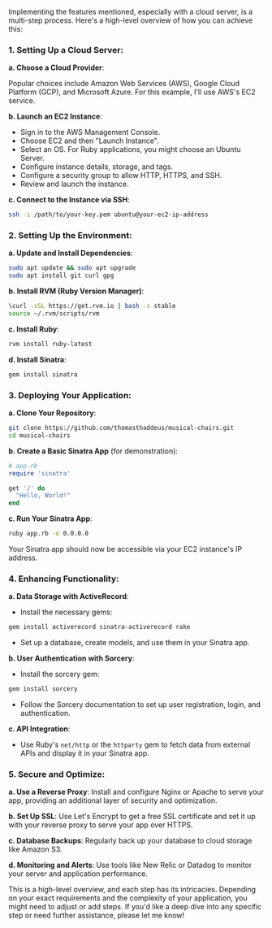 Implementing the features mentioned, especially with a cloud server, is a multi-step process. Here's a high-level overview of how you can achieve this:

### 1. Setting Up a Cloud Server:

**a. Choose a Cloud Provider**:

Popular choices include Amazon Web Services (AWS), Google Cloud Platform (GCP), and Microsoft Azure. For this example, I'll use AWS's EC2 service.

**b. Launch an EC2 Instance**:

- Sign in to the AWS Management Console.
- Choose EC2 and then "Launch Instance".
- Select an OS. For Ruby applications, you might choose an Ubuntu Server.
- Configure instance details, storage, and tags.
- Configure a security group to allow HTTP, HTTPS, and SSH.
- Review and launch the instance.

**c. Connect to the Instance via SSH**:

```bash
ssh -i /path/to/your-key.pem ubuntu@your-ec2-ip-address
```

### 2. Setting Up the Environment:

**a. Update and Install Dependencies**:

```bash
sudo apt update && sudo apt upgrade
sudo apt install git curl gpg
```

**b. Install RVM (Ruby Version Manager)**:

```bash
\curl -sSL https://get.rvm.io | bash -s stable
source ~/.rvm/scripts/rvm
```

**c. Install Ruby**:

```bash
rvm install ruby-latest
```

**d. Install Sinatra**:

```bash
gem install sinatra
```

### 3. Deploying Your Application:

**a. Clone Your Repository**:

```bash
git clone https://github.com/thomasthaddeus/musical-chairs.git
cd musical-chairs
```

**b. Create a Basic Sinatra App** (for demonstration):

```ruby
# app.rb
require 'sinatra'

get '/' do
  "Hello, World!"
end
```

**c. Run Your Sinatra App**:

```bash
ruby app.rb -o 0.0.0.0
```

Your Sinatra app should now be accessible via your EC2 instance's IP address.

### 4. Enhancing Functionality:

**a. Data Storage with ActiveRecord**:

- Install the necessary gems:

```bash
gem install activerecord sinatra-activerecord rake
```

- Set up a database, create models, and use them in your Sinatra app.

**b. User Authentication with Sorcery**:

- Install the sorcery gem:

```bash
gem install sorcery
```

- Follow the Sorcery documentation to set up user registration, login, and authentication.

**c. API Integration**:

- Use Ruby's `net/http` or the `httparty` gem to fetch data from external APIs and display it in your Sinatra app.

### 5. Secure and Optimize:

**a. Use a Reverse Proxy**: Install and configure Nginx or Apache to serve your app, providing an additional layer of security and optimization.

**b. Set Up SSL**: Use Let's Encrypt to get a free SSL certificate and set it up with your reverse proxy to serve your app over HTTPS.

**c. Database Backups**: Regularly back up your database to cloud storage like Amazon S3.

**d. Monitoring and Alerts**: Use tools like New Relic or Datadog to monitor your server and application performance.

This is a high-level overview, and each step has its intricacies. Depending on your exact requirements and the complexity of your application, you might need to adjust or add steps. If you'd like a deep dive into any specific step or need further assistance, please let me know!
